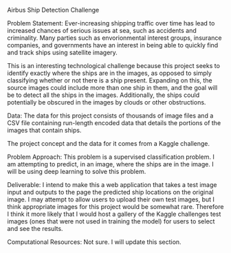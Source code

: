 Airbus Ship Detection Challenge

Problem Statement:
Ever-increasing shipping traffic over time has lead to increased chances of serious issues at sea, such as accidents and criminality.  Many parties such as envorionmental interest groups, insurance companies, and governments have an interest in being able to quickly find and track ships using satellite imagery.

This is an interesting technological challenge because this project seeks to identify exactly where the ships are in the images, as opposed to simply classifying whether or not there is a ship present.  Expanding on this, the source images could include more than one ship in them, and the goal will be to detect all the ships in the images.  Additionally, the ships could potentially be obscured in the images by clouds or other obstructions.

Data:
The data for this project consists of thousands of image files and a CSV file containing run-length encoded data that details the portions of the images that contain ships.

The project concept and the data for it comes from a Kaggle challenge.

Problem Approach:
This problem is a supervised classification problem.  I am attempting to predict, in an image, where the ships are in the image.  I will be using deep learning to solve this problem.

Deliverable:
I intend to make this a web application that takes a test image input and outputs to the page the predicted ship locations on the original image.  I may attempt to allow users to upload their own test images, but I think appropriate images for this project would be somewhat rare.  Therefore I think it more likely that I would host a gallery of the Kaggle challenges test images (ones that were not used in training the model) for users to select and see the results.

Computational Resources:
Not sure.  I will update this section.
